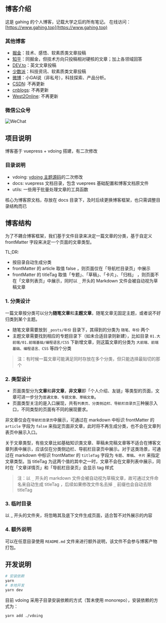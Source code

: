 ## 博客介绍

这是 gahing 的个人博客，记载大学之后的所有笔记。 在线访问：[https://www.gahing.top](https://www.gahing.top)

### 其他博客

- [掘金](https://juejin.im/user/59818c62f265da3e3a0bdbf0)：技术、感悟、软素质类文章投稿
- [知乎](https://www.zhihu.com/people/zheng-jia-xing-4)：同掘金，但技术方向只投稿相对硬核的文章；加上各领域回答
- [DEV.to](https://dev.to/francecil)：英文文章投稿
- [少数派](https://sspai.com/u/tbdq3sqe/)：科技资讯、软素质类文章投稿
- [微博](https://weibo.com/u/7385881961)：小GAI说（非私号），科技探索、产品分析。
- [CSDN](https://blog.csdn.net/u011644423/): 不再更新
- [cnblogs](https://www.cnblogs.com/france/): 不再更新
- [West2Online](https://www.hongweipeng.com/index.php/author/8/): 不再更新

### 微信公众号

![WeChat](https://cdn.jsdelivr.net/gh/francecil/cdn-resouce/uploads/9277731-591f9a53b8acf2c1.webp)


## 项目说明

博客基于 vuepress + vdoing 搭建，有二次修改

### 目录说明
- vdoing: [vdoing 主题源码](https://github.com/xugaoyi/vuepress-theme-vdoing-doc)的二次修改
- docs: vuepress 文档目录，包含 vueprees 基础配置和博客文档原文件
- utils: 一些用于批量处理文章的工具函数

核心为博客原文档，存放在 docs 目录下，及时后续更换博客框架，也只需调整目录结构而已

## 博客结构

为了不耦合博客框架，我们基于文件目录来决定一篇文章的分类，基于自定义 frontMatter 字段来决定一个页面的文章类型。

TL;DR:
- 按目录自动生成分类
- frontMatter 的 article 取值 false ，则页面仅在「导航栏目录页」中展示
- frontMatter 的 titleTag 取值「专题」、「草稿」、「卡片」、「归档」 ，则页面不在「文章列表页」中展示，同时以 `_` 开头的 Markdown 文件会被自动视为草稿文章

### 1. 分类设计

一篇文章按分类可以分为**随笔文章**和**主题文章**，随笔文章无固定主题，或者说不好归类到某个主题。

- 随笔文章需要放到 `_posts/年份` 目录下，其得到的分类为 `随笔、年份` 两个
- 主题文章需要找到相应的专题目录下（如未合适目录则新建），比如目录 `01.大前端/01.前端基础/编程语言/CSS` 下新增文章，则这篇文章的分类为 `大前端、前端基础、编程语言、CSS` 等四个分类

> 注：有时候一篇文章可能满足同时存放在多个分类，但只能选择最贴切的那个

### 2. 类型设计

- 页面类型分为**文章**和**非文章**，**非文章**即「个人介绍、友链」等类型的页面，文章可进一步分为`普通文章、专题文章、草稿文章`。
- 页面类型关注的是入口展现，共有`列表页、分类侧边栏、导航栏目录页`三种展示入口，不同类型的页面有不同的展现要求。

非文章仅会在`导航栏目录页`中展示，可通过在 markdown 中标识 frontMatter 的 `article` 字段为 `false` 来指定页面非文章，此时将不再生成分类，也不会在文章列表页中展示入口。

关于文章类型，有些文章比如基础知识类文章、草稿未完稿文章等不适合在博客文章列表中展示，应该仅在分类侧边栏、导航栏目录页中展示。对于这类场景，可通过在 markdown 中标识 frontMatter 的 `titleTag` 字段为 `专题`、`草稿`、`卡片` 来指定文章类型。当 titleTag 为这两个值的其中之一时，文章不会在文章列表中展示，同时在「文章详情页」和「导航栏目录页」会显示 tag 样式

> 注：以 `_` 开头的 markdown 文件会被自动视为草稿文章，故可通过文件命名来自动生成 titleTag ，后续如果修改文件名去掉 `_` 前缀也会自动去除 titleTag

### 3. 临时目录

以 _ 开头的文件夹，将忽略其及底下文件生成页面，适合暂不对外展示的内容

### 4. 额外说明

可以在任意目录使用 `README.md` 文件来进行额外说明，该文件不会参与博客产物打包。

## 开发说明
```sh
# 安装依赖
yarn
# 本地开发
yarn dev
```

目前 vdoing 采用子目录安装依赖的方式（暂未使用 monorepo），安装依赖的方式为：
```sh
yarn add ./vdoing
```